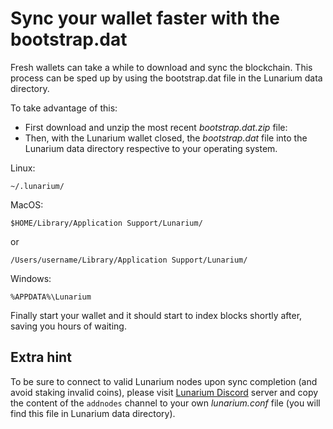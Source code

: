 # Sync your wallet faster with the bootstrap.dat 

Fresh wallets can take a while to download and sync the blockchain. This process can be sped up by using the bootstrap.dat file in the Lunarium data directory.

To take advantage of this:

* First download and unzip the most recent *bootstrap.dat.zip* file: 
* Then, with the Lunarium wallet closed, the *bootstrap.dat* file into the Lunarium data directory respective to your operating system.

Linux:

`~/.lunarium/`

MacOS:

`$HOME/Library/Application Support/Lunarium/`

or

`/Users/username/Library/Application Support/Lunarium/`

Windows:

`%APPDATA%\Lunarium`

Finally start your wallet and it should start to index blocks shortly after, saving you hours of waiting.

## Extra hint

To be sure to connect to valid Lunarium nodes upon sync completion (and avoid staking invalid coins), please visit [Lunarium Discord](https://discord.gg/KSNdgvsW) server and copy the content of the `addnodes` channel to your own *lunarium.conf* file (you will find this file in Lunarium data directory).
